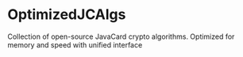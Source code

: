 # OptimizedJCAlgs
Collection of open-source JavaCard crypto algorithms. Optimized for memory and speed with unified interface
